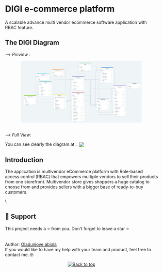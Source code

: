 # DIGI e-commerce platform

A scalable advance multi vendor ecommerce software application with RBAC feature.


## The DIGI Diagram

--> *Preview :*

<div align="center">
  <a href="https://drawsql.app/backend-/diagrams/multivendor-ecommerce-software">
<img width="80%" align="center" src="./img/drawSQL.png"/>
  </a>
</div>

<br/>

--> *Full View:*

You can see clearly the diagram at :&nbsp; <a href="https://drawsql.app/backend-/diagrams/multivendor-ecommerce-software"><img align="center" src="https://img.shields.io/badge/Lomofy-SQL%20Diagram%20-orange"></a>
## Introduction

The application is multivendor eCommerce platform with Role-based access control (RBAC) that empowers multiple vendors to sell their products from one storefront. Multivendor store gives shoppers a huge catalog to choose from and provides sellers with a bigger base of ready-to-buy customers.

 
\
 ## 🙏 Support

This project needs a ⭐️ from you. Don't forget to leave a star ⭐️

## 

Author:
<a href="https://www.linkedin.com/in/abiola-oladunjoye-8b61351a7/" target="_blank">Oladunjoye abiola </a><br>
If you would like to have my help with your team and product, feel free to contact me. 🤓
<!-- Get in touch - End -->
<p align="center"><a href="https://github.com/hossainchisty/DIGI#"><img src="http://randojs.com/images/backToTopButton.png" alt="Back to top" height="29"/></a></p>


